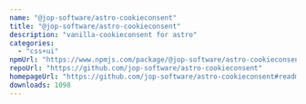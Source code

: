 ```yaml
---
name: "@jop-software/astro-cookieconsent"
title: "@jop-software/astro-cookieconsent"
description: "vanilla-cookieconsent for astro"
categories:
  - "css+ui"
npmUrl: "https://www.npmjs.com/package/@jop-software/astro-cookieconsent"
repoUrl: "https://github.com/jop-software/astro-cookieconsent"
homepageUrl: "https://github.com/jop-software/astro-cookieconsent#readme"
downloads: 1098
---
```

